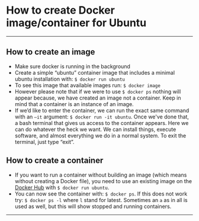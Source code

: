 # How to create  Docker image/container for Ubuntu
***

## How to create an image
- Make sure docker is running in the background
- Create a simple “ubuntu” container image that includes a minimal ubuntu installation with: `$ docker run ubuntu`
- To see this image that available images run: `$ docker image`
- However please note that if we were to use `$ docker ps` nothing will appear because, we have created an image not a container. Keep in mind that a container is an instance of an image.
- If we’d like to enter the container, we can run the exact same command with an `–it` argument: `$ docker run -it ubuntu`. Once we've done that, a bash terminal that gives us access to the container appears. Here we can do whatever the heck we want. We can install things, execute software, and almost everything we do in a normal system. To exit the terminal, just type “exit”.

## How to create a container
- If you want to run a container without building an image (which means without creating a Docker file), you need to use an existing image on the [Docker Hub](https://hub.docker.com/search?q=&type=image) with `$ docker run ubuntu`.
- You can now see the container with: `$ docker ps`. If this does not work try: `$ docker ps -l` where `l` stand for latest. Sometimes an `a` as in all is used as well, but this will show stopped and running containers.
***
